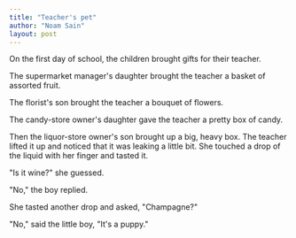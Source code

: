 ```yaml
---
title: "Teacher's pet"
author: "Noam Sain"
layout: post
---
```


On the first day of school, the children brought gifts for their teacher.

The supermarket manager's daughter brought the teacher a basket of assorted fruit.

The florist's son brought the teacher a bouquet of flowers.

The candy-store owner's daughter gave the teacher a pretty box of candy.

Then the liquor-store owner's son brought up a big, heavy box. The teacher lifted it up and noticed that it was leaking a little bit. She touched a drop of the liquid with her finger and tasted it.

"Is it wine?" she guessed.

"No," the boy replied.

She tasted another drop and asked, "Champagne?"

"No," said the little boy, "It's a puppy."
